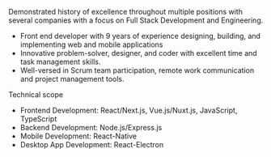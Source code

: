 Demonstrated history of excellence throughout multiple positions with several companies with a focus on Full Stack Development and Engineering.

- Front end developer with 9 years of experience designing, building, and implementing web and mobile applications
- Innovative problem-solver, designer, and coder with excellent time and task management skills.
- Well-versed in Scrum team participation, remote work communication and project management tools.

Technical scope
- Frontend Development: React/Next.js, Vue.js/Nuxt.js, JavaScript, TypeScript 
- Backend Development: Node.js/Express.js
- Mobile Development: React-Native
- Desktop App Development: React-Electron

<!--
**andywangdev/andywangdev** is a ✨ _special_ ✨ repository because its `README.md` (this file) appears on your GitHub profile.

Here are some ideas to get you started:

- 🔭 I’m currently working on ...
- 🌱 I’m currently learning ...
- 👯 I’m looking to collaborate on ...
- 🤔 I’m looking for help with ...
- 💬 Ask me about ...
- 📫 How to reach me: ...
- 😄 Pronouns: ...
- ⚡ Fun fact: ...
-->
